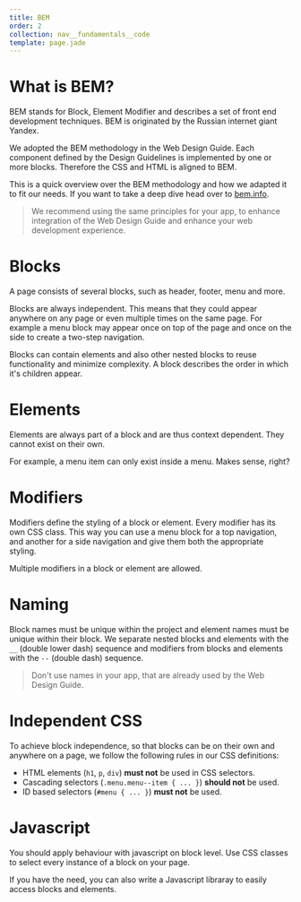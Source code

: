 ```yaml
---
title: BEM
order: 2
collection: nav__fundamentals__code
template: page.jade
---
```


# What is BEM?

BEM stands for Block, Element Modifier and describes a set of front end
development techniques. BEM is originated by the Russian internet giant Yandex.

We adopted the BEM methodology in the Web Design Guide. Each component
defined by the Design Guidelines is implemented by one or more blocks.
Therefore the CSS and HTML is aligned to BEM.

This is a quick overview over the BEM methodology and how we adapted it to
fit our needs. If you want to take a deep dive head over to
[bem.info](https://bem.info/method/definitions/).


> We recommend using the same principles for your app, to enhance integration
> of the Web Design Guide and enhance your web development experience.

# Blocks

A page consists of several blocks, such as header, footer, menu and more.

Blocks are always independent. This means that they could appear anywhere on
any page or even multiple times on the same page. For example a menu block may
appear once on top of the page and once on the side to create a two-step
navigation.

Blocks can contain elements and also other nested blocks to reuse
functionality and minimize complexity. A block describes the order
in which it's children appear.

# Elements

Elements are always part of a block and are thus context dependent.
They cannot exist on their own.

For example, a menu item can only exist inside a menu. Makes sense, right?

# Modifiers

Modifiers define the styling of a block or element. Every modifier has its
own CSS class. This way you can use a menu block for a top navigation, and
another for a side navigation and give them both the appropriate styling.

Multiple modifiers in a block or element are allowed.

# Naming

Block names must be unique within the project and element names must be unique
within their block.
We separate nested blocks and elements with the <code>__</code>
(double lower dash) sequence and modifiers from blocks and elements with the
<code>--</code> (double dash) sequence.

> Don't use names in your app, that are already used by the Web Design Guide.

# Independent CSS

To achieve block independence, so that blocks can be on their own and anywhere
on a page, we follow the following rules in our CSS definitions:

* HTML elements (<code>h1</code>, <code>p</code>, <code>div</code>)
  <strong>must not</strong> be used in CSS selectors.
* Cascading selectors (<code>.menu.menu--item { ... }</code>)
  <strong>should not</strong> be used.
* ID based selectors (<code>#menu { ... }</code>) <strong>must not</strong>
  be used.


# Javascript

You should apply behaviour with javascript on block level. Use CSS classes to
select every instance of a block on your page.

If you have the need, you can also write a Javascript libraray to easily
access blocks and elements.

<!-- Copyright AXA Versicherungen AG 2015 -->

